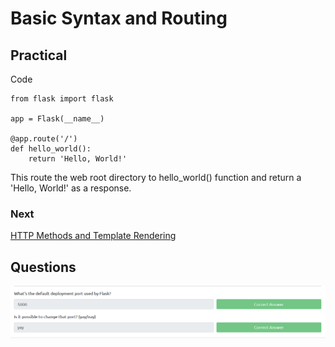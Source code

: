 # Basic Syntax and Routing

## Practical

Code  
```
from flask import flask

app = Flask(__name__)

@app.route('/')
def hello_world():
    return 'Hello, World!'
```

This route the web root directory to hello_world() function and return a 'Hello, World!' as a response.

### Next

[HTTP Methods and Template Rendering](03-HTTP-methods-and-template-rendering/README.md)

## Questions

![426189454145549399ce877166609486.png](../_resources/72407c371c3a4608a9ac2f87d7c2f7a3.png)